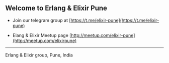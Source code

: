 ## Welcome to Erlang & Elixir Pune 

- Join our telegram group at [https://t.me/elixir-pune](https://t.me/elixir-pune) 

- Elang & Elixir Meetup page [http://meetup.com/elixir-pune](http://meetup.com/elixirpune)


---
Erlang & Elixir group, Pune, India
